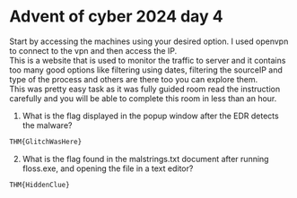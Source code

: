 # Advent of cyber 2024 day 4
Start by accessing the machines using your desired option. I used openvpn to connect to the vpn and then access the IP.<br>
This is a website that is used to monitor the traffic to server and it contains too many good options like filtering using dates, filtering the sourceIP and type of the process and others are there too you can explore them.<br>
This was pretty easy task as it was fully guided room read the instruction carefully and you will be able to complete this room in less than an hour. <br> 

1. What is the flag displayed in the popup window after the EDR detects the malware?
```bash
THM{GlitchWasHere}
```
2. What is the flag found in the malstrings.txt document after running floss.exe, and opening the file in a text editor?
```bash
THM{HiddenClue}
```
